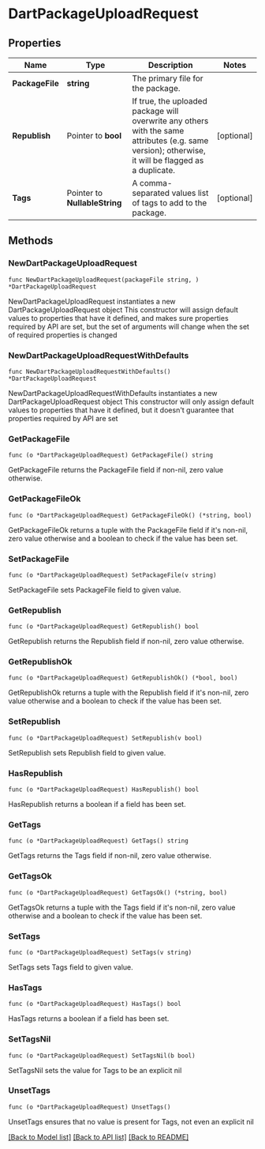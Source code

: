 # DartPackageUploadRequest

## Properties

Name | Type | Description | Notes
------------ | ------------- | ------------- | -------------
**PackageFile** | **string** | The primary file for the package. | 
**Republish** | Pointer to **bool** | If true, the uploaded package will overwrite any others with the same attributes (e.g. same version); otherwise, it will be flagged as a duplicate. | [optional] 
**Tags** | Pointer to **NullableString** | A comma-separated values list of tags to add to the package. | [optional] 

## Methods

### NewDartPackageUploadRequest

`func NewDartPackageUploadRequest(packageFile string, ) *DartPackageUploadRequest`

NewDartPackageUploadRequest instantiates a new DartPackageUploadRequest object
This constructor will assign default values to properties that have it defined,
and makes sure properties required by API are set, but the set of arguments
will change when the set of required properties is changed

### NewDartPackageUploadRequestWithDefaults

`func NewDartPackageUploadRequestWithDefaults() *DartPackageUploadRequest`

NewDartPackageUploadRequestWithDefaults instantiates a new DartPackageUploadRequest object
This constructor will only assign default values to properties that have it defined,
but it doesn't guarantee that properties required by API are set

### GetPackageFile

`func (o *DartPackageUploadRequest) GetPackageFile() string`

GetPackageFile returns the PackageFile field if non-nil, zero value otherwise.

### GetPackageFileOk

`func (o *DartPackageUploadRequest) GetPackageFileOk() (*string, bool)`

GetPackageFileOk returns a tuple with the PackageFile field if it's non-nil, zero value otherwise
and a boolean to check if the value has been set.

### SetPackageFile

`func (o *DartPackageUploadRequest) SetPackageFile(v string)`

SetPackageFile sets PackageFile field to given value.


### GetRepublish

`func (o *DartPackageUploadRequest) GetRepublish() bool`

GetRepublish returns the Republish field if non-nil, zero value otherwise.

### GetRepublishOk

`func (o *DartPackageUploadRequest) GetRepublishOk() (*bool, bool)`

GetRepublishOk returns a tuple with the Republish field if it's non-nil, zero value otherwise
and a boolean to check if the value has been set.

### SetRepublish

`func (o *DartPackageUploadRequest) SetRepublish(v bool)`

SetRepublish sets Republish field to given value.

### HasRepublish

`func (o *DartPackageUploadRequest) HasRepublish() bool`

HasRepublish returns a boolean if a field has been set.

### GetTags

`func (o *DartPackageUploadRequest) GetTags() string`

GetTags returns the Tags field if non-nil, zero value otherwise.

### GetTagsOk

`func (o *DartPackageUploadRequest) GetTagsOk() (*string, bool)`

GetTagsOk returns a tuple with the Tags field if it's non-nil, zero value otherwise
and a boolean to check if the value has been set.

### SetTags

`func (o *DartPackageUploadRequest) SetTags(v string)`

SetTags sets Tags field to given value.

### HasTags

`func (o *DartPackageUploadRequest) HasTags() bool`

HasTags returns a boolean if a field has been set.

### SetTagsNil

`func (o *DartPackageUploadRequest) SetTagsNil(b bool)`

 SetTagsNil sets the value for Tags to be an explicit nil

### UnsetTags
`func (o *DartPackageUploadRequest) UnsetTags()`

UnsetTags ensures that no value is present for Tags, not even an explicit nil

[[Back to Model list]](../README.md#documentation-for-models) [[Back to API list]](../README.md#documentation-for-api-endpoints) [[Back to README]](../README.md)


